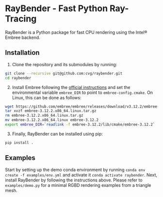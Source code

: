# RayBender - Fast Python Ray-Tracing

RayBender is a Python package for fast CPU rendering using the Intel® Embree backend.

## Installation

1. Clone the repository and its submodules by running:

```sh
git clone --recursive git@github.com:cvg/raybender.git
cd raybender
```

2. Install Embree following the [official instructions](https://www.embree.org/downloads.html) and set the environmental variable `embree_DIR` to point to `embree-config.cmake`. On Linux, this can be done as follows:

```sh
wget https://github.com/embree/embree/releases/download/v3.12.2/embree-3.12.2.x86_64.linux.tar.gz
tar xvzf embree-3.12.2.x86_64.linux.tar.gz
rm embree-3.12.2.x86_64.linux.tar.gz
mv embree-3.12.2.x86_64.linux embree-3.12.2
export embree_DIR=`readlink -f embree-3.12.2/lib/cmake/embree-3.12.2`
```

3. Finally, RayBender can be installed using pip:

```sh
pip install .
```

## Examples

Start by setting up the demo conda environment by running `conda env create -f examples/env.yml` and activate it `conda activate raybender`. Next, install RayBender by following the instructions above. Please refer to `examples/demo.py` for a minimal RGBD rendering examples from a triangle mesh.
